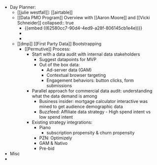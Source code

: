 - Day Planner:
	- [[julie westfall]]: [[airtable]]
	- [[Data PMO Program]] Overview with [[Aaron Moore]] and [[Vicki Schneider]]
	  collapsed:: true
		- {{embed ((62580cc7-90d4-4ed9-a28f-806145cb1e4e))}}
		-
		-
	- [[dmp]] [[First Party Data]] Bootstrapping
		- [[Permutive]] Process:
			- Start with a data audit with internal data stakeholders
				- Suggest datapoints for MVP
				- Out of the box data:
					- Ad-server data (GAM)
					- Contextual browser targeting
					- Engagement behaviors: button clicks, form submissions
			- Parallel approach for commercial data audit: understanding what the data demand is among
				- Business insider: mortgage calculator interactive was mined to get audience demographic data
				- Buzzfeed: Affiliate data strategy - High spend intent vs low spend intent
			- Existing strategy integrations:
				- Piano
					- subscription propensity & churn propensity
				- PZN: Optimizely
				- GAM & Nativo
				- Pre-bid
- Misc
-